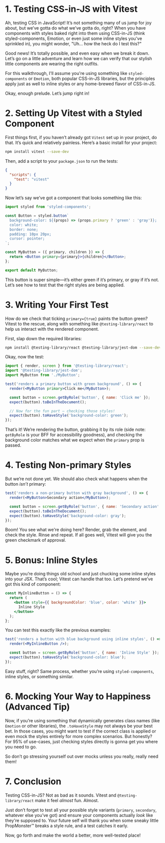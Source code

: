 # 1. Testing CSS-in-JS with Vitest

Ah, testing CSS in JavaScript! It’s not something many of us jump for joy about, but we’ve gotta do what we’ve gotta do, right? When you have components with styles baked right into them using CSS-in-JS (think styled-components, Emotion, or even just some inline styles you've sprinkled in), you might wonder, "Uh… how the heck do I test this?"

Good news! It’s totally possible, and even easy when we break it down. Let’s go on a little adventure and learn how we can verify that our stylish little components are wearing the right outfits.

For this walkthrough, I'll assume you're using something like `styled-components` or `Emotion`, both popular CSS-in-JS libraries, but the principles apply just as well to inline styles or any home-brewed flavor of CSS-in-JS.

Okay, enough prelude. Let’s jump right in!

# 2. Setting Up Vitest with a Styled Component

First things first, if you haven’t already got `Vitest` set up in your project, do that. It’s quick and relatively painless. Here’s a basic install for your project:

```sh
npm install vitest --save-dev
```

Then, add a script to your `package.json` to run the tests:

```json
{
  "scripts": {
    "test": "vitest"
  }
}
```

Now let’s say we’ve got a component that looks something like this:

```jsx
import styled from 'styled-components';

const Button = styled.button`
  background-color: ${(props) => (props.primary ? 'green' : 'gray')};
  color: white;
  border: none;
  padding: 10px 20px;
  cursor: pointer;
`;

const MyButton = ({ primary, children }) => {
  return <Button primary={primary}>{children}</Button>;
};

export default MyButton;
```

This button is super simple—it’s either green if it’s primary, or gray if it’s not. Let’s see how to test that the right styles are being applied.

# 3. Writing Your First Test

How do we check that ticking `primary={true}` paints the button green? Vitest to the rescue, along with something like `@testing-library/react` to help us interact with the rendered component.

First, slap down the required libraries:

```sh
npm install @testing-library/react @testing-library/jest-dom --save-dev
```

Okay, now the test:

```jsx
import { render, screen } from '@testing-library/react';
import '@testing-library/jest-dom';
import MyButton from './MyButton';

test('renders a primary button with green background', () => {
  render(<MyButton primary>Click me</MyButton>);

  const button = screen.getByRole('button', { name: 'Click me' });
  expect(button).toBeInTheDocument();

  // Now for the fun part — checking those styles!
  expect(button).toHaveStyle('background-color: green');
});
```

That’s it! We’re rendering the button, grabbing it by its role (side note: `getByRole` is your BFF for accessibility goodness), and checking the background color matches what we expect when the `primary` prop is passed.

# 4. Testing Non-primary Styles

But we’re not done yet. We should also check what happens when the button _isn’t_ primary:

```jsx
test('renders a non-primary button with gray background', () => {
  render(<MyButton>Secondary action</MyButton>);

  const button = screen.getByRole('button', { name: 'Secondary action' });
  expect(button).toBeInTheDocument();
  expect(button).toHaveStyle('background-color: gray');
});
```

Boom! You see what we're doing here? Render, grab the element, and check the style. Rinse and repeat. If all goes well, Vitest will give you the green checkmark of approval.

# 5. Bonus: Inline Styles

Maybe you’re doing things old school and just chucking some inline styles into your JSX. That’s cool; Vitest can handle that too. Let’s pretend we’ve got this kind of component:

```jsx
const MyInlineButton = () => {
  return (
    <button style={{ backgroundColor: 'blue', color: 'white' }}>
      Inline Style
    </button>
  );
};
```

You can test this exactly like the previous examples:

```jsx
test('renders a button with blue background using inline styles', () => {
  render(<MyInlineButton />);

  const button = screen.getByRole('button', { name: 'Inline Style' });
  expect(button).toHaveStyle('background-color: blue');
});
```

Easy stuff, right? Same process, whether you’re using `styled-components`, inline styles, or something similar.

# 6. Mocking Your Way to Happiness (Advanced Tip)

Now, if you’re using something that dynamically generates class names (like `Emotion` or other libraries), the `.toHaveStyle` may not always be your best bet. In those cases, you might want to test if the correct class is applied or even mock the styles entirely for more complex scenarios. But honestly? For 95% of use-cases, just checking styles directly is gonna get you where you need to go.

So don’t go stressing yourself out over mocks unless you really, really need them!

# 7. Conclusion

Testing CSS-in-JS? Not as bad as it sounds. Vitest and `@testing-library/react` make it feel _almost_ fun. Almost.

Just don’t forget to test all your possible style variants (`primary`, `secondary`, whatever else you’ve got) and ensure your components actually _look_ like they're supposed to. Your future self will thank you when some sneaky little PropMonster™ breaks a style rule, and a test catches it early.

Now, go forth and make the world a better, more well-tested place!
